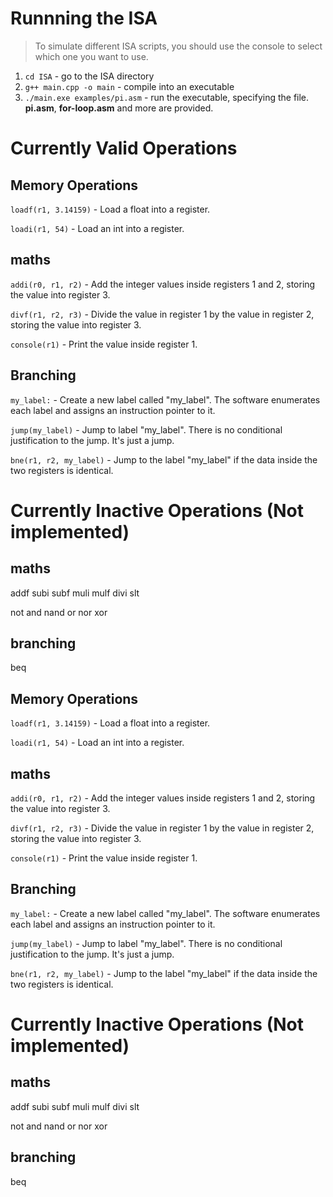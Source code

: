# Runnning the ISA

> To simulate different ISA scripts, you should use the console to select which one you want to use.

1) `cd ISA` - go to the ISA directory
2) `g++ main.cpp -o main` - compile into an executable
3) `./main.exe examples/pi.asm` - run the executable, specifying the file. **pi.asm**, **for-loop.asm** and more are provided. 

# Currently Valid Operations

## Memory Operations

`loadf(r1, 3.14159)` -  Load a float into a register.

`loadi(r1, 54)` - Load an int into a register.

## maths

`addi(r0, r1, r2)` - Add the integer values inside registers 1 and 2, storing the value into register 3.

`divf(r1, r2, r3)` - Divide the value in register 1 by the value in register 2, storing the value into register 3.

`console(r1)` - Print the value inside register 1.

## Branching

`my_label:` - Create a new label called "my_label". The software enumerates each label and assigns an instruction pointer to it.

`jump(my_label)` - Jump to label "my_label". There is no conditional justification to the jump. It's just a jump.

`bne(r1, r2, my_label)` - Jump to the label "my_label" if the data inside the two registers is identical.


# Currently Inactive Operations (Not implemented)

## maths

addf
subi
subf
muli
mulf
divi
slt

not
and
nand
or
nor
xor

## branching
beq

## Memory Operations

`loadf(r1, 3.14159)` -  Load a float into a register.

`loadi(r1, 54)` - Load an int into a register.

## maths

`addi(r0, r1, r2)` - Add the integer values inside registers 1 and 2, storing the value into register 3.

`divf(r1, r2, r3)` - Divide the value in register 1 by the value in register 2, storing the value into register 3.

`console(r1)` - Print the value inside register 1.

## Branching

`my_label:` - Create a new label called "my_label". The software enumerates each label and assigns an instruction pointer to it.

`jump(my_label)` - Jump to label "my_label". There is no conditional justification to the jump. It's just a jump.

`bne(r1, r2, my_label)` - Jump to the label "my_label" if the data inside the two registers is identical.


# Currently Inactive Operations (Not implemented)

## maths

addf
subi
subf
muli
mulf
divi
slt

not
and
nand
or
nor
xor

## branching
beq
